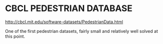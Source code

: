 # CBCL PEDESTRIAN DATABASE

http://cbcl.mit.edu/software-datasets/PedestrianData.html

One of the first pedestrian datasets, fairly small and relatively well solved at this point.
